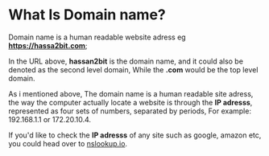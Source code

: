 # What Is Domain name?

Domain name is a human readable website adress eg **https://hassa2bit.com**;

In the URL above, **hassan2bit** is the domain name, and it could also be denoted as the second level domain, While the **.com** would be the top level domain.

As i mentioned above, The domain name is a human readable site adress, the way the computer actually locate a website is through the **IP adresss**, represented as four sets of numbers, separated by periods, For example: 192.168.1.1 or 172.20.10.4.

If you'd like to check the **IP adresss** of any site such as google, amazon etc, you could head over to [nslookup.io](https://www.nslookup.io/).
